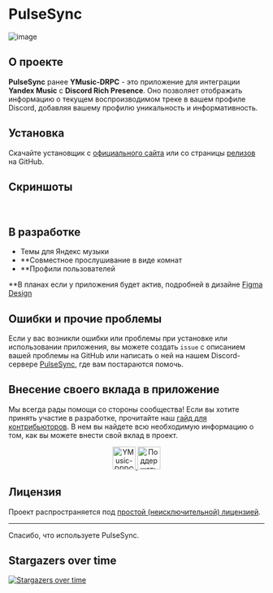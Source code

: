 # PulseSync

![image](https://github.com/PulseSync-Official/YMusic-DRPC/assets/44835662/e05402ff-d1b4-451b-9a1e-704be7a5baac)

## О проекте

**PulseSync** ранее **YMusic-DRPC** - это приложение для интеграции **Yandex Music** с **Discord Rich Presence**. Оно позволяет отображать информацию о текущем воспроизводимом треке в вашем профиле Discord, добавляя вашему профилю уникальность и информативность.

## Установка

Скачайте установщик с [официального сайта](#) или со страницы [релизов](#) на GitHub.

## Скриншоты

<p align="center">
     <img alt="" src="https://github.com/PulseSync-Official/YMusic-DRPC/assets/44835662/9305e6f8-3bc8-424b-b9e4-43304a7a7a8f">
     <img alt="" src="https://github.com/PulseSync-Official/YMusic-DRPC/assets/44835662/01a65f73-7835-4541-aa69-260dd08ad8e8">
     <img alt="" src="https://github.com/PulseSync-Official/YMusic-DRPC/assets/44835662/fdf8b9d4-6dcb-4776-978d-701533bfd5de">
</p>


## В разработке
- Темы для Яндекс музыки
- **Совместное прослушивание в виде комнат
- **Профили пользователей

**В планах если у приложения будет актив, подробней в дизайне [Figma Design](https://www.figma.com/design/81dDkj0Wik1noNiBrZrbh1/pulsesync.dev?node-id=0%3A5&t=La6PjOZTNtmM1eNP-1)

## Ошибки и прочие проблемы

Если у вас возникли ошибки или проблемы при установке или использовании приложения, вы можете создать `issue` с описанием вашей проблемы на GitHub или написать о ней на нашем Discord-сервере [PulseSync](https://discord.gg/qy42uGTzRy), где вам постараются помочь.

## Внесение своего вклада в приложение

Мы всегда рады помощи со стороны сообщества! Если вы хотите принять участие в разработке, прочитайте наш [гайд для контрибьюторов](https://github.com/PulseSync-Official/YMusic-DRPC/blob/patcher/CONTRIBUTING.md). В нем вы найдете всю необходимую информацию о том, как вы можете внести свой вклад в проект.

<p align="center">
   <a href="https://boosty.to/evt">
      <img height="45" alt="YMusic-DRPC приглашение" src="https://github.com/PulseSync-Official/YMusic-DRPC/assets/44835662/b3732e94-cd11-4a11-bce3-3cf0d2c479af">
   </a>
   <a href="https://discord.gg/qy42uGTzRy">
      <img height="45" alt="Поддержать на Boosty" src="https://github.com/PulseSync-Official/YMusic-DRPC/assets/44835662/2675c886-c609-47d0-804d-1f8504b8ba9c">
   </a>
</p>

## Лицензия

Проект распространяется под [простой (неисключительной) лицензией](https://github.com/PulseSync-Official/YMusic-DRPC/blob/patcher-ts/LICENSE).

---

Спасибо, что используете PulseSync.

## Stargazers over time
[![Stargazers over time](https://starchart.cc/PulseSync-Official/YMusic-DRPC.svg?variant=adaptive)](https://starchart.cc/PulseSync-Official/YMusic-DRPC)